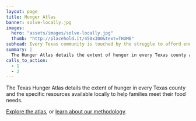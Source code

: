 ```yaml
---
layout: page
title: Hunger Atlas
banner: solve-locally.jpg
images:
  hero: "assets/images/solve-locally.jpg"
  thumb: "http://placehold.it/450x300&text=THUMB"
subhead: Every Texas community is touched by the struggle to afford enough food.
summary: |
  The Hunger Atlas details the extent of hunger in every Texas county and the specific resources available locally to help families meet their food needs.
calls_to_action:
  - 1
  - 2
---
```

The Texas Hunger Atlas details the extent of hunger in every Texas county and the specific resources available locally to help families meet their food needs. 

[Explore the atlas](http://tfbn.org/hunger_atlas/), or [learn about our methodology](feedingtexas.org). 

